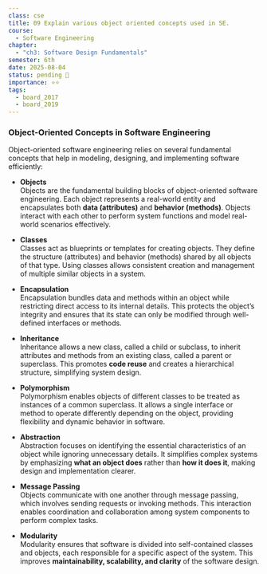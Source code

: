 ```yaml
---
class: cse
title: 09 Explain various object oriented concepts used in SE.
course:
  - Software Engineering
chapter:
  - "ch3: Software Design Fundamentals"
semester: 6th
date: 2025-08-04
status: pending 🛑
importance: ⭐⭐
tags:
  - board_2017
  - board_2019
---
```


### Object-Oriented Concepts in Software Engineering

Object-oriented software engineering relies on several fundamental concepts that help in modeling, designing, and implementing software efficiently:

- **Objects**  
    Objects are the fundamental building blocks of object-oriented software engineering. Each object represents a real-world entity and encapsulates both **data (attributes)** and **behavior (methods)**. Objects interact with each other to perform system functions and model real-world scenarios effectively.
    
- **Classes**  
    Classes act as blueprints or templates for creating objects. They define the structure (attributes) and behavior (methods) shared by all objects of that type. Using classes allows consistent creation and management of multiple similar objects in a system.
    
- **Encapsulation**  
    Encapsulation bundles data and methods within an object while restricting direct access to its internal details. This protects the object’s integrity and ensures that its state can only be modified through well-defined interfaces or methods.
    
- **Inheritance**  
    Inheritance allows a new class, called a child or subclass, to inherit attributes and methods from an existing class, called a parent or superclass. This promotes **code reuse** and creates a hierarchical structure, simplifying system design.
    
- **Polymorphism**  
    Polymorphism enables objects of different classes to be treated as instances of a common superclass. It allows a single interface or method to operate differently depending on the object, providing flexibility and dynamic behavior in software.
    
- **Abstraction**  
    Abstraction focuses on identifying the essential characteristics of an object while ignoring unnecessary details. It simplifies complex systems by emphasizing **what an object does** rather than **how it does it**, making design and implementation clearer.
    
- **Message Passing**  
    Objects communicate with one another through message passing, which involves sending requests or invoking methods. This interaction enables coordination and collaboration among system components to perform complex tasks.
    
- **Modularity**  
    Modularity ensures that software is divided into self-contained classes and objects, each responsible for a specific aspect of the system. This improves **maintainability, scalability, and clarity** of the software design.